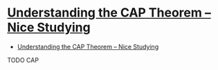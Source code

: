 # [Understanding the CAP Theorem – Nice Studying](https://ethob.com/understanding-the-cap-theorem-nice-studying/)

- [Understanding the CAP Theorem – Nice Studying](#understanding-the-cap-theorem--nice-studying)













TODO CAP